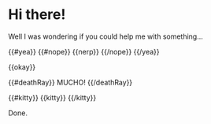 # Hi there!

Well I was wondering if you could help me with something...

{{#yea}}
  {{#nope}}
    {{nerp}}
  {{/nope}}
{{/yea}}

{{okay}}

{{#deathRay}}
  MUCHO!
{{/deathRay}}

{{#kitty}}
  {{kitty}}
{{/kitty}}

Done.

